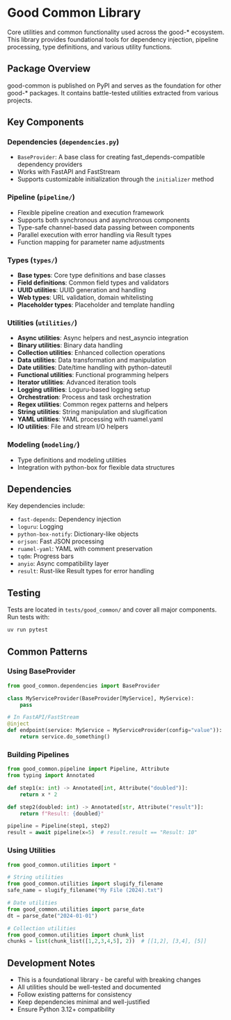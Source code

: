 # Good Common Library

Core utilities and common functionality used across the good-* ecosystem. This library provides foundational tools for dependency injection, pipeline processing, type definitions, and various utility functions.

## Package Overview

good-common is published on PyPI and serves as the foundation for other good-* packages. It contains battle-tested utilities extracted from various projects.

## Key Components

### Dependencies (`dependencies.py`)
- `BaseProvider`: A base class for creating fast_depends-compatible dependency providers
- Works with FastAPI and FastStream
- Supports customizable initialization through the `initializer` method

### Pipeline (`pipeline/`)
- Flexible pipeline creation and execution framework
- Supports both synchronous and asynchronous components
- Type-safe channel-based data passing between components
- Parallel execution with error handling via Result types
- Function mapping for parameter name adjustments

### Types (`types/`)
- **Base types**: Core type definitions and base classes
- **Field definitions**: Common field types and validators
- **UUID utilities**: UUID generation and handling
- **Web types**: URL validation, domain whitelisting
- **Placeholder types**: Placeholder and template handling

### Utilities (`utilities/`)
- **Async utilities**: Async helpers and nest_asyncio integration
- **Binary utilities**: Binary data handling
- **Collection utilities**: Enhanced collection operations
- **Data utilities**: Data transformation and manipulation
- **Date utilities**: Date/time handling with python-dateutil
- **Functional utilities**: Functional programming helpers
- **Iterator utilities**: Advanced iteration tools
- **Logging utilities**: Loguru-based logging setup
- **Orchestration**: Process and task orchestration
- **Regex utilities**: Common regex patterns and helpers
- **String utilities**: String manipulation and slugification
- **YAML utilities**: YAML processing with ruamel.yaml
- **IO utilities**: File and stream I/O helpers

### Modeling (`modeling/`)
- Type definitions and modeling utilities
- Integration with python-box for flexible data structures

## Dependencies

Key dependencies include:
- `fast-depends`: Dependency injection
- `loguru`: Logging
- `python-box-notify`: Dictionary-like objects
- `orjson`: Fast JSON processing
- `ruamel-yaml`: YAML with comment preservation
- `tqdm`: Progress bars
- `anyio`: Async compatibility layer
- `result`: Rust-like Result types for error handling

## Testing

Tests are located in `tests/good_common/` and cover all major components. Run tests with:

```bash
uv run pytest
```

## Common Patterns

### Using BaseProvider
```python
from good_common.dependencies import BaseProvider

class MyServiceProvider(BaseProvider[MyService], MyService):
    pass

# In FastAPI/FastStream
@inject
def endpoint(service: MyService = MyServiceProvider(config="value")):
    return service.do_something()
```

### Building Pipelines
```python
from good_common.pipeline import Pipeline, Attribute
from typing import Annotated

def step1(x: int) -> Annotated[int, Attribute("doubled")]:
    return x * 2

def step2(doubled: int) -> Annotated[str, Attribute("result")]:
    return f"Result: {doubled}"

pipeline = Pipeline(step1, step2)
result = await pipeline(x=5)  # result.result == "Result: 10"
```

### Using Utilities
```python
from good_common.utilities import *

# String utilities
from good_common.utilities import slugify_filename
safe_name = slugify_filename("My File (2024).txt")

# Date utilities  
from good_common.utilities import parse_date
dt = parse_date("2024-01-01")

# Collection utilities
from good_common.utilities import chunk_list
chunks = list(chunk_list([1,2,3,4,5], 2))  # [[1,2], [3,4], [5]]
```

## Development Notes

- This is a foundational library - be careful with breaking changes
- All utilities should be well-tested and documented
- Follow existing patterns for consistency
- Keep dependencies minimal and well-justified
- Ensure Python 3.12+ compatibility